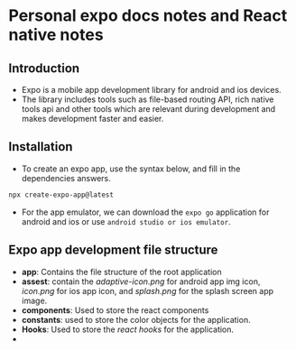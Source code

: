 # Personal expo docs notes and React native notes

## Introduction

- Expo is a mobile app development library for android and ios devices.
- The library includes tools such as file-based routing API, rich native tools api and other tools which are relevant during development and makes development faster and easier.

## Installation

- To create an expo app, use the syntax below, and fill in the dependencies answers.

```bash
npx create-expo-app@latest
```

- For the app emulator, we can download the `expo go` application for android and ios or use `android studio or ios emulator`.

## Expo app development file structure

- **app**: Contains the file structure of the root application
- **assest**: contain the _adaptive-icon.png_ for android app img icon, _icon.png_ for ios app icon, and _splash.png_ for the splash screen app image.
- **components**: Used to store the react components
- **constants**: used to store the color objects for the application.
- **Hooks**: Used to store the _react hooks_ for the application.
-
